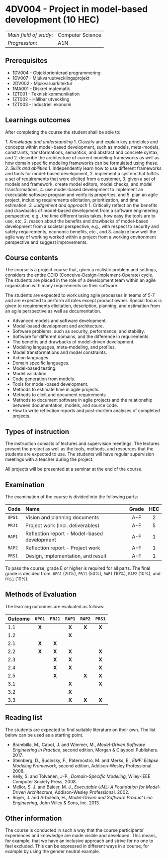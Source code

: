 # 4DV004 - Project in model-based development (10 HEC)

|     |     |
| --- | --- | 
| *Main field of study*: | Computer Science | 
| *Progression*: | A1N | 

## Prerequisites

- 1DV004 - Objektorienterad programmering
- 1DV007 - Mjukvaruutvecklingsprojekt
- 2DV002 - Mjukvaruarkitektur
- 1MA001 - Diskret matematik
- 1ZT001 - Teknisk kommunikation
- 1ZT002 - Hållbar utveckling
- 1ZT003 - Industriell ekonomi

## Learnings outcomes

After completing the course the student shall be able to:

*1. Knowledge and understanding*
	1. Classify and explain key principles and concepts within model-based development, such as models, meta-models, constraints, transformations, semantics, and abstract and concrete syntax, and
	2. describe the architecture of current modeling frameworks as well as how domain specific modeling frameworks can be formulated using these.
*2. Skills and abilities*
	1. Independently learn how to use different frameworks and tools for model-based development, 
	2. implement a system that fulfills a set of requirements that were elicited from a customer,
	3. given a set of models and framework, create model editors, model checks, and model transformations,
	4. use model-based development to implement an executable software program and verify its properties, and
	5. plan an agile project, including requirements elicitation, prioritization, and time estimation. 
*3. Judgement and approach*
	1. Critically reflect on the benefits and drawbacks of model-based development from a software engineering perspective, e.g., the time different tasks takes, how easy the tools are to use, etc, 
	2. reason about the benefits and drawbacks of model-based development from a societal perspective, e.g., with respect to security and safety requirements, economic benefits, etc., and
	3. analyze how well the agile way of working worked within a project from a working environment perspective and suggest improvements.

## Course contents

The course is a project course that, given a realistic problem and settings, considers the entire CDIO (Conceive-Design-Implement-Operate) cycle. The students are placed in the role of a development team within an agile organization with many requirements on their software.

The students are expected to work using agile processes in teams of 5-7 and are expected to perform all roles except product owner. Special focus is given to requirements elicitation, description, planning, and estimation from an agile perspective as well as documentation. 

- Advanced models and software development.
- Model-based development and architecture.
- Software problems, such as security, performance, and stability.
- Software for different domains, and the difference in requirements.
- The benefits and drawbacks of model-driven development.
- Modeling languages, meta-modeling, and profiles.
- Model transformations and model constraints.
- Action languages.
- Domain specific languages.
- Model-based testing.
- Model validation.
- Code generation from models.
- Tools for model-based development.
- Methods to estimate time in agile projects.
- Methods to elicit and document requirements
- Methods to document software in agile projects and the relationship between documentation, models, and source code.
- How to write reflection reports and post-mortem analyses of completed projects.

## Types of instruction

The instruction consists of lectures and supervision meetings. The lectures present the project as well as the tools, methods, and resources that the students are expected to use. The students will have regular supervision meetings with a teacher during the project.

All projects will be presented at a seminar at the end of the course.

## Examination

The examination of the course is divided into the following parts:

| Code | Name             | Grade | HEC | 
| :--- | :--------------------------------------       | :---: | :---: |  
|`UPG1`| Vision and planning documents                  | A-F   | 2     |  
|`PRJ1`| Project work (incl. deliverables)              | A-F   | 5     |  
|`RAP1`| Reflection report - Model-based development | A-F   | 1     |  
|`RAP2`| Reflection report - Project work            | A-F   | 1     |  
|`PRS1`| Design, implementation, and result           | A-F   | 1     |  

To pass the course, grade E or higher is required for all parts. The final grade is decided from: `UPG1` (20%), `PRJ1` (50%), `RAP1` (10%), `RAP2` (10%), and `PRS1` (10%). 

## Methods of Evaluation

The learning outcomes are evaluated as follows:

| Outcome |`UPG1` |`PRJ1` |`RAP1` |`RAP2` |`PRS1` |
| :--------- | :---: | :---: | :---: | :---: | :---: |
| 1.1        | **X** |       | **X** | **X** | **X** |
| 1.2        |       |       | **X** |       |       |
| 2.1        | **X** | **X** |       |       |       |
| 2.2        | **X** | **X** | **X** |       | **X** |
| 2.3        |       | **X** | **X** |       | **X** |
| 2.4        |       | **X** | **X** |       | **X** |
| 2.5        |       | **X** |       | **X** | **X** |
| 3.1        |       |       | **X** |       | **X** |
| 3.2        |       |       | **X** |       |       |
| 3.3        |       |       | **X** | **X** | **X** |


## Reading list

The students are expected to find suitable literature on their own. The list below can be used as a starting point.

- Brambilla, M., Cabot, J. and Wimmer, M., *Model-Driven Software Engineering in Practice*, second edition, Morgan & Claypool Publishers. 2017.
- Steinberg, D., Budinsky, F., Paternostro, M. and Merks, E., *EMF: Eclipse Modeling Framework*, second edition, Addison-Wesley Professional. 2008.
- Kelly, S. and Tolvanen, J-P., *Domain-Specific Modeling*, Wiley-IEEE Computer Society Press, 2008.
- Mellor, S. J. and  Balcer, M. J., *Executable UML: A Foundation for Model-Driven Architecture*, Addison-Wesley Professional. 2002.
- Royer, J. and Arboleda, H., *Model-Driven and Software Product Line Engineering*, John Wiley & Sons, Inc. 2013.

## Other information

The course is conducted in such a way that the course participants' experiences and knowledge are made visible and developed. This means, for example, that we have an inclusive approach and strive for no one to feel excluded. This can be expressed in different ways in a course, for example by using the gender neutral example.